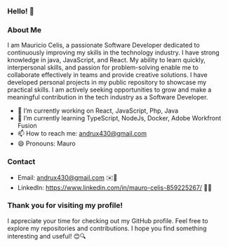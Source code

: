 <div align="center">
  <img src="https://media.giphy.com/media/zOvBKUUEERdNm/giphy.gif" alt="" align="center">
</div>

### Hello! 👋

### About Me
I am Mauricio Celis, a passionate Software Developer dedicated to continuously improving my skills in the technology industry. I have strong knowledge in java, JavaScript, and React. My ability to learn quickly, interpersonal skills, and passion for problem-solving enable me to collaborate effectively in teams and provide creative solutions. I have developed personal projects in my public repository to showcase my practical skills. I am actively seeking opportunities to grow and make a meaningful contribution in the tech industry as a Software Developer.

- 🔭 I’m currently working on React, JavaScript, Php, Java
- 🌱 I’m currently learning TypeScript, NodeJs, Docker, Adobe Workfront Fusion
- 📫 How to reach me: andrux430@gmail.com
- 😄 Pronouns: Mauro

### Contact
- Email: andrux430@gmail.com ✉️📧
- LinkedIn: https://www.linkedin.com/in/mauro-celis-859225267/ 💼🔗

### Thank you for visiting my profile!
I appreciate your time for checking out my GitHub profile. Feel free to explore my repositories and contributions. I hope you find something interesting and useful! 😊🔍


